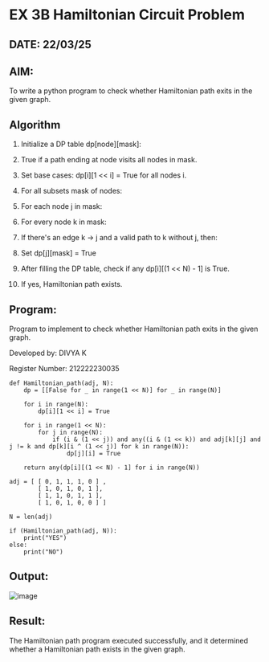 # EX 3B Hamiltonian Circuit Problem
## DATE: 22/03/25
## AIM:
To write a python program to check whether Hamiltonian path exits in the given graph.

## Algorithm
1. Initialize a DP table dp[node][mask]:

2. True if a path ending at node visits all nodes in mask.

3. Set base cases: dp[i][1 << i] = True for all nodes i.

4. For all subsets mask of nodes:

5. For each node j in mask:

6. For every node k in mask:

7. If there's an edge k → j and a valid path to k without j, then:

8. Set dp[j][mask] = True

9. After filling the DP table, check if any dp[i][(1 << N) - 1] is True.

10. If yes, Hamiltonian path exists.
 
## Program:
Program to implement to check whether Hamiltonian path exits in the given graph.

Developed by: DIVYA K

Register Number: 212222230035

```    
def Hamiltonian_path(adj, N):
    dp = [[False for _ in range(1 << N)] for _ in range(N)]

    for i in range(N):
        dp[i][1 << i] = True

    for i in range(1 << N):
        for j in range(N):
            if (i & (1 << j)) and any((i & (1 << k)) and adj[k][j] and j != k and dp[k][i ^ (1 << j)] for k in range(N)):
                dp[j][i] = True

    return any(dp[i][(1 << N) - 1] for i in range(N))
    
adj = [ [ 0, 1, 1, 1, 0 ] ,
        [ 1, 0, 1, 0, 1 ],
        [ 1, 1, 0, 1, 1 ],
        [ 1, 0, 1, 0, 0 ] ]
 
N = len(adj)
 
if (Hamiltonian_path(adj, N)):
    print("YES")
else:
    print("NO")
```
## Output:
![image](https://github.com/user-attachments/assets/f1215a5a-90a0-4f88-9463-3d8c155fab07)

## Result:
The Hamiltonian path program executed successfully, and it determined whether a Hamiltonian path exists in the given graph.
